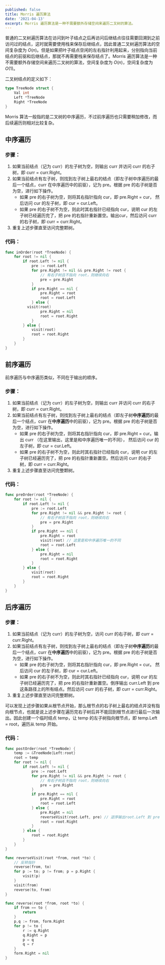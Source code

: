 ```yaml
---
published: false
title: Morris 遍历算法
date: '2021-04-13'
excerpt: Morris 遍历算法是一种不需要额外存储空间来遍历二叉树的算法。
---
```

普通的二叉树遍历算法在访问到叶子结点之后再访问后继结点往往需要回溯到之前访问过的结点，这时就需要使用栈来保存后继结点，因此普通二叉树遍历算法的空间复杂度为 $O(n)$。但是如果把叶子结点空闲的左右指针利用起来，分别指向当前结点的前驱和后继结点，那就不再需要栈来保存结点了。Morris 遍历算法是一种不需要额外存储空间来遍历二叉树的算法，空间复杂度为 $O(n)$，空间复杂度为 $O(1)$。

二叉树结点的定义如下：

```go
type TreeNode struct {
	Val int
	Left *TreeNode
	Right *TreeNode
}
```

Morris 算法一般指的是二叉树的中序遍历，不过前序遍历也只需要稍加修改，而后续遍历则相对比较复杂。

## 中序遍历

### 步骤：

1. 如果当前结点（记为 curr）的左子树为空，则输出 curr 并访问 curr 的右子树，即 curr = curr.Right。
2. 如果当前结点有左子树，则找到左子树上最右的结点（即左子树中序遍历的最后一个结点，curr 在中序遍历中的前驱），记为 pre。根据 pre 的右子树是否为空，进行如下操作。
    - 如果 pre 的右子树为空，则将其右指针指向 cur，即 pre.Right = cur， 然后访问 cur 的左子树，即 cur = cur.Left。
    - 如果 pre 的右子树不为空，则此时其右指针已经指向 cur，说明 cur 的左子树已经遍历完了，把 pre 的右指针重新置空。输出cur，然后访问 curr 的右子树，即 curr = curr.Right。
3. 重复上述步骤直至访问完整颗树。

### 代码：

```go
func inOrder(root *TreeNode) {
	for root != nil {
		if root.Left != nil {
			pre := root.Left
			for pre.Right != nil && pre.Right != root {
				// 有右子树且不指向 root，则继续向右
				pre = pre.Right
			}
			if pre.Right == nil {
				pre.Right = root
				root = root.Left
			} else {
	      visit(root)
				pre.Right = nil
				root = root.Right
			}	
		} else {
			visit(root)
			root = root.Right
		}
	}
}
```

## 前序遍历

前序遍历与中序遍历类似，不同在于输出的顺序。

### 步骤：

1. 如果当前结点（记为 curr）的左子树为空，则输出 curr 并访问 curr 的右子树，即 curr = curr.Right。
2. 如果当前结点有左子树，则找到左子树上最右的结点（即左子树**中序遍历**的最后一个结点，curr 在**中序遍历**中的前驱），记为 pre。根据 pre 的右子树是否为空，进行如下操作。
    - 如果 pre 的右子树为空，则将其右指针指向 cur，即 pre.Right = cur。输出 curr （在这里输出，这里是和中序遍历唯一的不同）， 然后访问 cur 的左子树，即 cur = cur.Left。
    - 如果 pre 的右子树不为空，则此时其右指针已经指向 cur，说明 cur 的左子树已经遍历完了，把 pre 的右指针重新置空。然后访问 curr 的右子树，即 curr = curr.Right。
3. 重复上述步骤直至访问完整颗树。

### 代码：

```go
func preOrder(root *TreeNode) {
	for root != nil {
		if root.Left != nil {
			pre := root.Left
			for pre.Right != nil && pre.Right != root {
				// 有右子树且不指向 root，则继续向右
				pre = pre.Right
			}
			if pre.Right == nil {
				pre.Right = root
				visit(root) // 这里是和中序遍历唯一的不同
				root = root.Left
			} else {
				pre.Right = nil
				root = root.Right
			}	
		} else {
			visit(root)
			root = root.Right
		}
	}
}
```

## 后序遍历

### 步骤：

1. 如果当前结点（记为 curr）的左子树为空，访问 curr 的右子树，即 curr = curr.Right。
2. 如果当前结点有左子树，则找到左子树上最右的结点（即左子树**中序遍历**的最后一个结点，curr 在**中序遍历**中的前驱），记为 pre。根据 pre 的右子树是否为空，进行如下操作。
    - 如果 pre 的右子树为空，则将其右指针指向 cur，即 pre.Right = cur。 然后访问 cur 的左子树，即 cur = cur.Left。
    - 如果 pre 的右子树不为空，则此时其右指针已经指向 cur，说明 cur 的左子树已经遍历完了，把 pre 的右指针重新置空。倒序输出 curr.Left 到 pre 这条路径上的所有结点。然后访问 curr 的右子树，即 curr = curr.Right。
3. 重复上述步骤直至访问完整颗树。

可以发现上述步骤如果从根节点开始，那么根节点的右子树上最右的结点并没有指向根节点，也就是说上述步骤在遍历完右子树后并不能回到根节点进行最后一次输出。因此创建一个临时结点 temp，让 temp 的左子树指向根节点，即 temp.Left = root，遍历从 temp 开始。

### 代码：

```go
func postOrder(root *TreeNode) {
	temp := &TreeNode{Left:root}
	root = temp
	for root != nil {
		if root.Left != nil {
			pre := root.Left
			for pre.Right != nil && pre.Right != root {
				// 有右子树且不指向 root，则继续向右
				pre = pre.Right
			}
			if pre.Right == nil {
				pre.Right = root
				root = root.Left
			} else {
				pre.Right = nil
				reverseVisit(root.Left, pre) // 逆序输出root.Left 到 pre 路径上的所有结点
				root = root.Right
			}
		} else {
			root = root.Right
		}
	}
}

func reverseVisit(root *from, root *to) {
	// 反转指针
	reverse(from, to)
	for p := to; p != from; p = p.Right {
		visit(p)
	}
	visit(from)
	reverse(to, from)
}

func reverse(root *from, root *to) {
	if from == to {
		return
	}
	p,q := from, form.Right
	for p != to {
		r := q.Right
		q.Right = p
		p = q
		q = r
	}
	form.Right = nil
}
```
